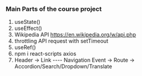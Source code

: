 ### Main Parts of the course project

1. useState()
2. useEffect()
3. Wikipedia API
   https://en.wikipedia.org/w/api.php
4. throttling API request with setTimeout
5. useRef()
6. npm i react-scripts axios
7. Header -> Link ---- Navigation Event -> Route -> Accordion/Search/Dropdown/Translate
